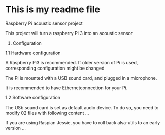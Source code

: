 # This is my readme file
Raspberry Pi acoustic sensor project

This project will turn a raspberry Pi 3 into an acoustic sensor

1. Configuration

1.1 Hardware configuration

A Raspberry Pi3 is recommended. If older version of Pi is used, corresponding configuration might be changed

The Pi is mounted with a USB sound card, and plugged in a microphone.

It is recommended to have Ethernetconnection for your Pi.

1.2 Software configuration

The USb sound card is set as default audio device. To do so, you need to modify 02 files with 
following content
...

If you are using Raspian Jessie, you have to roll back alsa-utils to an early version
...
  
